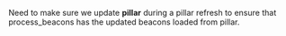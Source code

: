 Need to make sure we update __pillar__ during a pillar refresh to ensure that process_beacons has the updated beacons loaded from pillar.
